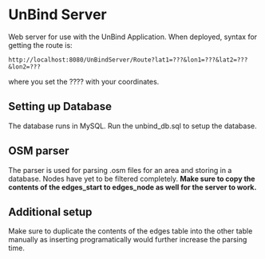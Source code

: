 # UnBind Server
Web server for use with the UnBind Application.
When deployed, syntax for getting the route is:
```
http://localhost:8080/UnBindServer/Route?lat1=???&lon1=???&lat2=???&lon2=???
```
where you set the ???? with your coordinates.

## Setting up Database
The database runs in MySQL. Run the unbind_db.sql to setup the database.

## OSM parser
The parser is used for parsing .osm files for an area and storing in a database. Nodes have yet to be filtered completely. **Make sure to copy the contents of the edges_start to edges_node as well for the server to work.**

## Additional setup
Make sure to duplicate the contents of the edges table into the other table manually as inserting programatically would further increase the parsing time.
